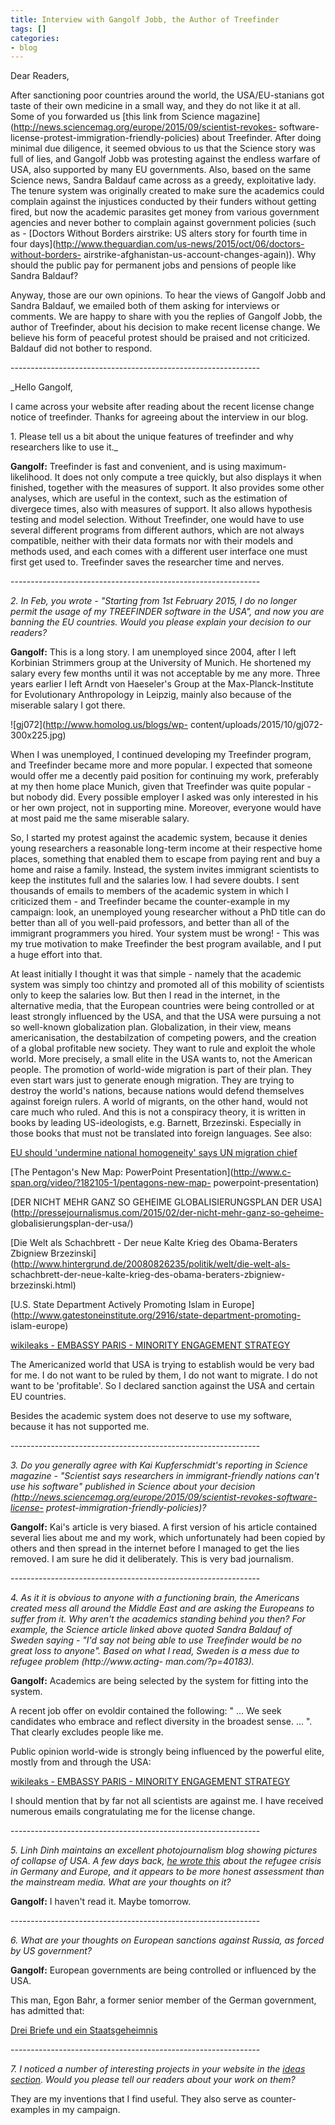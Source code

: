 ```yaml
---
title: Interview with Gangolf Jobb, the Author of Treefinder
tags: []
categories:
- blog
---
```

Dear Readers,
<!--more-->

After sanctioning poor countries around the world, the USA/EU-stanians got
taste of their own medicine in a small way, and they do not like it at all.
Some of you forwarded us [this link from Science
magazine](http://news.sciencemag.org/europe/2015/09/scientist-revokes-
software-license-protest-immigration-friendly-policies) about Treefinder.
After doing minimal due diligence, it seemed obvious to us that the Science
story was full of lies, and Gangolf Jobb was protesting against the endless
warfare of USA, also supported by many EU governments. Also, based on the same
Science news, Sandra Baldauf came across as a greedy, exploitative lady. The
tenure system was originally created to make sure the academics could complain
against the injustices conducted by their funders without getting fired, but
now the academic parasites get money from various government agencies and
never bother to complain against government policies (such as - [Doctors
Without Borders airstrike: US alters story for fourth time in four
days](http://www.theguardian.com/us-news/2015/oct/06/doctors-without-borders-
airstrike-afghanistan-us-account-changes-again)). Why should the public pay
for permanent jobs and pensions of people like Sandra Baldauf?

Anyway, those are our own opinions. To hear the views of Gangolf Jobb and
Sandra Baldauf, we emailed both of them asking for interviews or comments. We
are happy to share with you the replies of Gangolf Jobb, the author of
Treefinder, about his decision to make recent license change. We believe his
form of peaceful protest should be praised and not criticized. Baldauf did not
bother to respond.

\--------------------------------------------------------------

_Hello Gangolf,

I came across your website after reading about the recent license change
notice of treefinder. Thanks for agreeing about the interview in our blog.

1\. Please tell us a bit about the unique features of treefinder and why
researchers like to use it._

**Gangolf:** Treefinder is fast and convenient, and is using maximum-likelihood. It does not only compute a tree quickly, but also displays it when finished, together with the measures of support. It also provides some other analyses, which are useful in the context, such as the estimation of divergece times, also with measures of support. It also allows hypothesis testing and model selection. Without Treefinder, one would have to use several different programs from different authors, which are not always compatible, neither with their data formats nor with their models and methods used, and each comes with a different user interface one must first get used to. Treefinder saves the researcher time and nerves. 

\--------------------------------------------------------------

_2\. In Feb, you wrote - "Starting from 1st February 2015, I do no longer
permit the usage of my TREEFINDER software in the USA", and now you are
banning the EU countries. Would you please explain your decision to our
readers?_

**Gangolf:** This is a long story. I am unemployed since 2004, after I left Korbinian Strimmers group at the University of Munich. He shortened my salary every few months until it was not acceptable by me any more. Three years earlier I left Arndt von Haeseler's Group at the Max-Planck-Institute for Evolutionary Anthropology in Leipzig, mainly also because of the miserable salary I got there. 

![gj072](http://www.homolog.us/blogs/wp-
content/uploads/2015/10/gj072-300x225.jpg)

When I was unemployed, I continued developing my Treefinder program, and
Treefinder became more and more popular. I expected that someone would offer
me a decently paid position for continuing my work, preferably at my then home
place Munich, given that Treefinder was quite popular - but nobody did. Every
possible employer I asked was only interested in his or her own project, not
in supporting mine. Moreover, everyone would have at most paid me the same
miserable salary.

So, I started my protest against the academic system, because it denies young
researchers a reasonable long-term income at their respective home places,
something that enabled them to escape from paying rent and buy a home and
raise a family. Instead, the system invites immigrant scientists to keep the
institutes full and the salaries low. I had severe doubts. I sent thousands of
emails to members of the academic system in which I criticized them - and
Treefinder became the counter-example in my campaign: look, an unemployed
young researcher without a PhD title can do better than all of you well-paid
professors, and better than all of the immigrant programmers you hired. Your
system must be wrong! - This was my true motivation to make Treefinder the
best program available, and I put a huge effort into that.

At least initially I thought it was that simple - namely that the academic
system was simply too chintzy and promoted all of this mobility of scientists
only to keep the salaries low. But then I read in the internet, in the
alternative media, that the European countries were being controlled or at
least strongly influenced by the USA, and that the USA were pursuing a not so
well-known globalization plan. Globalization, in their view, means
americanisation, the destabilzation of competing powers, and the creation of a
global profitable new society. They want to rule and exploit the whole world.
More precisely, a small elite in the USA wants to, not the American people.
The promotion of world-wide migration is part of their plan. They even start
wars just to generate enough migration. They are trying to destroy the world's
nations, because nations would defend themselves against foreign rulers. A
world of migrants, on the other hand, would not care much who ruled. And this
is not a conspiracy theory, it is written in books by leading US-ideologists,
e.g. Barnett, Brzezinski. Especially in those books that must not be
translated into foreign languages. See also:

[EU should 'undermine national homogeneity' says UN migration
chief](http://www.bbc.com/news/uk-politics-18519395)

[The Pentagon's New Map: PowerPoint
Presentation](http://www.c-span.org/video/?182105-1/pentagons-new-map-
powerpoint-presentation)

[DER NICHT MEHR GANZ SO GEHEIME GLOBALISIERUNGSPLAN DER
USA](http://pressejournalismus.com/2015/02/der-nicht-mehr-ganz-so-geheime-
globalisierungsplan-der-usa/)

[Die Welt als Schachbrett - Der neue Kalte Krieg des Obama-Beraters Zbigniew
Brzezinski](http://www.hintergrund.de/20080826235/politik/welt/die-welt-als-
schachbrett-der-neue-kalte-krieg-des-obama-beraters-zbigniew-brzezinski.html)

[U.S. State Department Actively Promoting Islam in
Europe](http://www.gatestoneinstitute.org/2916/state-department-promoting-
islam-europe)

[wikileaks - EMBASSY PARIS - MINORITY ENGAGEMENT
STRATEGY](https://wikileaks.org/plusd/cables/10PARIS58_a.html)

The Americanized world that USA is trying to establish would be very bad for
me. I do not want to be ruled by them, I do not want to migrate. I do not want
to be 'profitable'. So I declared sanction against the USA and certain EU
countries.

Besides the academic system does not deserve to use my software, because it
has not supported me.

\--------------------------------------------------------------

_3\. Do you generally agree with Kai Kupferschmidt's reporting in Science
magazine - "Scientist says researchers in immigrant-friendly nations can't use
his software" published in Science about your decision
(http://news.sciencemag.org/europe/2015/09/scientist-revokes-software-license-
protest-immigration-friendly-policies)?_

**Gangolf:** Kai's article is very biased. A first version of his article contained several lies about me and my work, which unfortunately had been copied by others and then spread in the internet before I managed to get the lies removed. I am sure he did it deliberately. This is very bad journalism. 

\--------------------------------------------------------------

_4\. As it it is obvious to anyone with a functioning brain, the Americans
created mess all around the Middle East and are asking the Europeans to suffer
from it. Why aren't the academics standing behind you then? For example, the
Science article linked above quoted Sandra Baldauf of Sweden saying - "I'd say
not being able to use Treefinder would be no great loss to anyone". Based on
what I read, Sweden is a mess due to refugee problem (http://www.acting-
man.com/?p=40183)._

**Gangolf:** Academics are being selected by the system for fitting into the system. 

A recent job offer on evoldir contained the following: " ... We seek
candidates who embrace and reflect diversity in the broadest sense. ... ".
That clearly excludes people like me.

Public opinion world-wide is strongly being influenced by the powerful elite,
mostly from and through the USA:

[wikileaks - EMBASSY PARIS - MINORITY ENGAGEMENT
STRATEGY](https://wikileaks.org/plusd/cables/10PARIS58_a.html)

I should mention that by far not all scientists are against me. I have
received numerous emails congratulating me for the license change.

\--------------------------------------------------------------

_5\. Linh Dinh maintains an excellent photojournalism blog showing pictures of
collapse of USA. A few days back, [he wrote
this](http://linhdinhphotos.blogspot.com/2015/09/blog-post.html) about the
refugee crisis in Germany and Europe, and it appears to be more honest
assessment than the mainstream media. What are your thoughts on it?_

**Gangolf:** I haven't read it. Maybe tomorrow. 

\--------------------------------------------------------------

_6\. What are your thoughts on European sanctions against Russia, as forced by
US government?_

**Gangolf:** European governments are being controlled or influenced by the USA. 

This man, Egon Bahr, a former senior member of the German government, has
admitted that:

[Drei Briefe und ein
Staatsgeheimnis](http://www.zeit.de/2009/21/D-Souveraenitaet)

\--------------------------------------------------------------

_7\. I noticed a number of interesting projects in your website in the [ideas
section](http://www.treefinder.de/ideas.html). Would you please tell our
readers about your work on them?_

They are my inventions that I find useful. They also serve as counter-examples
in my campaign.

